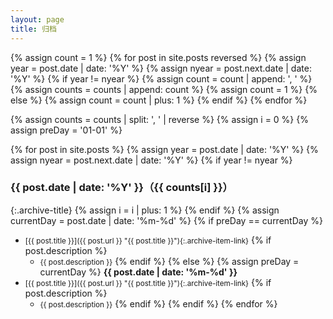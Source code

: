 ```yaml
---
layout: page
title: 归档
---
```

{% assign count = 1 %}
{% for post in site.posts reversed %}
    {% assign year = post.date | date: '%Y' %}
    {% assign nyear = post.next.date | date: '%Y' %}
    {% if year != nyear %}
        {% assign count = count | append: ', ' %}
        {% assign counts = counts | append: count %}
        {% assign count = 1 %}
    {% else %}
        {% assign count = count | plus: 1 %}
    {% endif %}
{% endfor %}

{% assign counts = counts | split: ', ' | reverse %}
{% assign i = 0 %}
{% assign preDay = '01-01' %}

{% for post in site.posts %}
    {% assign year = post.date | date: '%Y' %}
    {% assign nyear = post.next.date | date: '%Y' %}
    {% if year != nyear %}  
      
### {{ post.date | date: '%Y' }}（{{ counts[i] }}）

{:.archive-title}
        {% assign i = i | plus: 1 %}
    {% endif %}
{% assign currentDay = post.date | date: '%m-%d' %}
{% if preDay == currentDay %}
- <small>[{{ post.title }}]({{ post.url }} "{{ post.title }}"){:.archive-item-link}</small>
    {% if post.description %}
    - <small>{{ post.description }}</small>
    {% endif %}
{% else %}
{% assign preDay = currentDay %}
**{{ post.date | date: '%m-%d' }}**
- <small>[{{ post.title }}]({{ post.url }} "{{ post.title }}"){:.archive-item-link}</small>
{% if post.description %}
    - <small>{{ post.description }}</small>
{% endif %}
{% endif %} 
{% endfor %}
